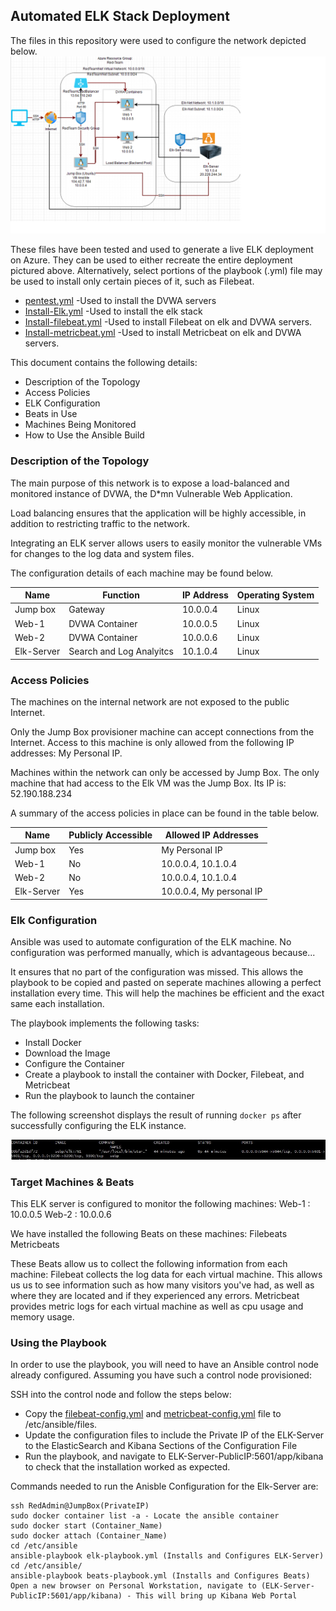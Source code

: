 ## Automated ELK Stack Deployment

The files in this repository were used to configure the network depicted below.
![image](https://github.com/SDEhrenberger/Project-1/blob/9229d1a86cfce00f473be408478183c50e4b11be/Diagrams/RedTeamNetwork.png)


These files have been tested and used to generate a live ELK deployment on Azure. 
They can be used to either recreate the entire deployment pictured above. 
Alternatively, select portions of the playbook (.yml) file may be used to install only certain pieces of it, such as Filebeat.

  - [pentest.yml](https://github.com/SDEhrenberger/Project-1/blob/9229d1a86cfce00f473be408478183c50e4b11be/Ansible/pentest.yml.txt)  -Used to install the DVWA servers
  - [Install-Elk.yml](https://github.com/SDEhrenberger/Project-1/blob/9229d1a86cfce00f473be408478183c50e4b11be/Ansible/install-elk.yml.txt) -Used to install the elk stack
  - [Install-filebeat.yml](https://github.com/SDEhrenberger/Project-1/blob/9229d1a86cfce00f473be408478183c50e4b11be/Ansible/filebeat-playbook.yml.txt) -Used to install Filebeat on elk and DVWA servers.
  - [Install-metricbeat.yml](https://github.com/SDEhrenberger/Project-1/blob/9229d1a86cfce00f473be408478183c50e4b11be/Ansible/metricbeat-playbook.yml.txt) -Used to install Metricbeat on elk and DVWA servers.

This document contains the following details:
- Description of the Topology
- Access Policies
- ELK Configuration
- Beats in Use
- Machines Being Monitored
- How to Use the Ansible Build
 

### Description of the Topology

The main purpose of this network is to expose a load-balanced and monitored instance of DVWA, the D*mn Vulnerable Web Application.

Load balancing ensures that the application will be highly accessible, in addition to restricting traffic to the network.


Integrating an ELK server allows users to easily monitor the vulnerable VMs for changes to the log data and system files.


The configuration details of each machine may be found below.


| Name       | Function                 | IP Address | Operating System |
|------------|--------------------------|------------|------------------|
| Jump box   | Gateway                  | 10.0.0.4   | Linux            |
| Web-1      | DVWA Container           | 10.0.0.5   | Linux            |
| Web-2      | DVWA Container           | 10.0.0.6   | Linux            |
| Elk-Server | Search and Log Analyitcs | 10.1.0.4   | Linux            |

### Access Policies

The machines on the internal network are not exposed to the public Internet. 

Only the Jump Box provisioner machine can accept connections from the Internet. Access to this machine is only allowed from the following IP addresses:
My Personal IP.

Machines within the network can only be accessed by Jump Box.  The only machine that had access to the Elk VM was the Jump Box.  Its IP is:
52.190.188.234


A summary of the access policies in place can be found in the table below.

| Name       | Publicly Accessible | Allowed IP Addresses     |
|------------|---------------------|--------------------------|
| Jump box   | Yes                 | My Personal IP           |
| Web-1      | No                  | 10.0.0.4, 10.1.0.4       |
| Web-2      | No                  | 10.0.0.4, 10.1.0.4       |
| Elk-Server | Yes                 | 10.0.0.4, My personal IP |

### Elk Configuration

Ansible was used to automate configuration of the ELK machine. No configuration was performed manually, which is advantageous because... 

It ensures that no part of the configuration was missed.  This allows the playbook to be copied and pasted on seperate machines allowing a perfect installation every time.  This will help the machines be efficient and the exact same each installation.


The playbook implements the following tasks:

- Install Docker
- Download the Image
- Configure the Container
- Create a playbook to install the container with Docker, Filebeat, and Metricbeat
- Run the playbook to launch the container

The following screenshot displays the result of running `docker ps` after successfully configuring the ELK instance.

![image](https://github.com/SDEhrenberger/Project-1/blob/95279780db7e997e5cd8f76c13b20f8c5af11b97/Images/docker%20ps%20output.png)

### Target Machines & Beats
This ELK server is configured to monitor the following machines:
Web-1 : 10.0.0.5
Web-2 : 10.0.0.6


We have installed the following Beats on these machines:
Filebeats
Metricbeats

These Beats allow us to collect the following information from each machine:
Filebeat collects the log data for each virtual machine.  This allows us us to see information such as how many visitors you've had, as well as where they are located and if they experienced any
errors.
Metricbeat provides metric logs for each virtual machine as well as cpu usage and memory usage.

### Using the Playbook
In order to use the playbook, you will need to have an Ansible control node already configured. Assuming you have such a control node provisioned: 

SSH into the control node and follow the steps below:

- Copy the [filebeat-config.yml](https://github.com/SDEhrenberger/Project-1/blob/5a827da5ac382fa1cc75c96a5f4da1e3576d5086/Ansible/filebeat-config.yml.txt) and [metricbeat-config.yml](https://github.com/SDEhrenberger/Project-1/blob/5a827da5ac382fa1cc75c96a5f4da1e3576d5086/Ansible/install-Metric.yml.txt) file to /etc/ansible/files.
- Update the configuration files to include the Private IP of the ELK-Server to the ElasticSearch and Kibana Sections of the Configuration File
- Run the playbook, and navigate to ELK-Server-PublicIP:5601/app/kibana to check that the installation worked as expected.


Commands needed to run the Anisble Configuration for the Elk-Server are:

    ssh RedAdmin@JumpBox(PrivateIP)
    sudo docker container list -a - Locate the ansible container
    sudo docker start (Container_Name)
    sudo docker attach (Container_Name)
    cd /etc/ansible
    ansible-playbook elk-playbook.yml (Installs and Configures ELK-Server)
    cd /etc/ansible/
    ansible-playbook beats-playbook.yml (Installs and Configures Beats)
    Open a new browser on Personal Workstation, navigate to (ELK-Server-PublicIP:5601/app/kibana) - This will bring up Kibana Web Portal
